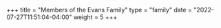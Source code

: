 +++
title = "Members of the Evans Family"
type = "family"
date = "2022-07-27T11:51:04-04:00"
weight = 5
+++

